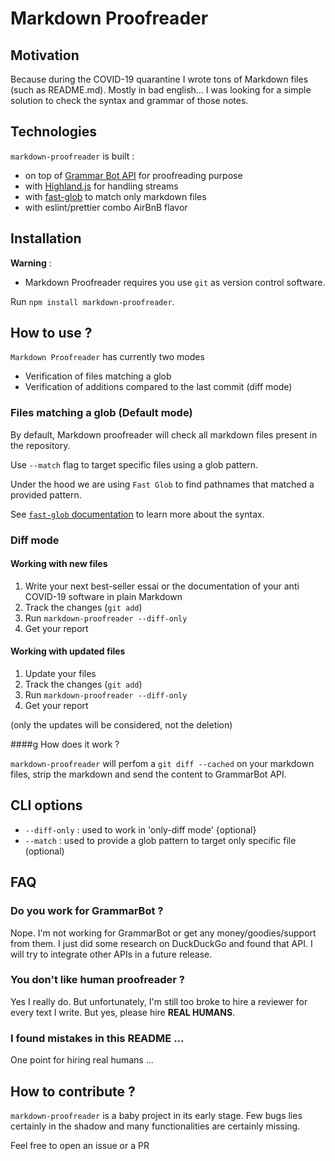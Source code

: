 # Markdown Proofreader

## Motivation

Because during the COVID-19 quarantine I wrote tons of Markdown files (such as README.md). Mostly in bad english...
I was looking for a simple solution to check the syntax and grammar of those notes.

## Technologies

`markdown-proofreader` is built :

- on top of [Grammar Bot API](https://www.grammarbot.io/) for proofreading purpose 
- with [Highland.js](https://highlandjs.org/) for handling streams
- with [fast-glob](https://github.com/mrmlnc/fast-glob) to match only markdown files
- with eslint/prettier combo AirBnB flavor 

## Installation

**Warning** :
- Markdown Proofreader requires you use `git` as version control software.

Run `npm install markdown-proofreader`.

## How to use ?

`Markdown Proofreader` has currently two modes 

- Verification of files matching a glob
- Verification of additions compared to the last commit (diff mode)

### Files matching a glob (Default mode)

By default, Markdown proofreader will check all markdown files present in the repository.

Use `--match` flag to target specific files using a glob pattern.

Under the hood we are using `Fast Glob` to find pathnames that matched a provided pattern.

See [`fast-glob` documentation](https://github.com/mrmlnc/fast-glob) to learn more about the syntax.

### Diff mode

#### Working with new files

1. Write your next best-seller essai or the documentation of your anti COVID-19 software in plain Markdown
2. Track the changes (`git add`)
3. Run `markdown-proofreader --diff-only`
4. Get your report

#### Working with updated files

1. Update your files
2. Track the changes (`git add`)
3. Run `markdown-proofreader --diff-only`
4. Get your report

(only the updates will be considered, not the deletion)

####g How does it work ?

`markdown-proofreader` will perfom a `git diff --cached` on your markdown files, strip the markdown and send the content to GrammarBot API.


## CLI options

- `--diff-only` : used to work in 'only-diff mode'  {optional}
- `--match` : used to provide a glob pattern to target only specific file (optional)


## FAQ

### Do you work for GrammarBot ?

Nope. I'm not working for GrammarBot or get any money/goodies/support from them. I just did some research on DuckDuckGo and found that API. I will try to integrate other APIs in a future release.

### You don't like human proofreader ?
Yes I really do. But unfortunately, I'm still too broke to hire a reviewer for every text I write. But yes, please hire **REAL HUMANS**.

### I found mistakes in this README ...

One point for hiring real humans ...

## How to contribute ?

`markdown-proofreader` is a baby project in its early stage. Few bugs lies certainly in the shadow and many functionalities are certainly missing.

Feel free to open an issue or a PR

